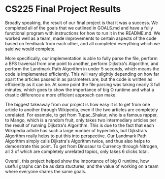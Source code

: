 # CS225 Final Project Results

Broadly speaking, the result of our final project is that it was a success. We completed all of the goals that we outlined in GOALS.md and have a fully functional program with instructions for how to run it in the README.md. We worked well as a team, made improvements to certain aspects of the code based on feedback from each other, and all completed everything which we said we would complete.

More specifically, our implementation is able to fully parse the file, perform a BFS traversal from one point to another, perform Dijkstra's Algorithm, and perform the Landmark Path Algorithm in under 5 seconds, which means the code is implemented efficiently. This will vary slightly depending on how far apart the articles passed in as parameters are, but the code is written as efficiently as it can be. At some point the file parsing was taking nearly 3 full minutes, which goes to show the importance of big O runtime and what a drastic difference a more efficient approach can make.

The biggest takeaway from our project is how easy it is to get from one article to another through Wikipedia, even if the two articles are completely unrelated. For example, to get from Tupac_Shakur, who is a famous rapper, to Mango, which is a random fruit, only takes two intermediary articles per the result of running Dijkstra's Algorithm. This is due to the fact that each Wikipedia article has such a large number of hyperlinks, but Dijkstra's Algorithm really helps to put this into perspective. Our Landmark Path Algorithm simply calls Dijkstra's Algorithm twice, and thus also helps to demonstrate this point. To get from Dinosaur to Currency through Nitrogen, all 3 of which are completely unrelated topics, only takes 6 clicks total.

Overall, this project helped show the importance of big O runtime, how useful graphs can be as data stuctures, and the value of working on a team where everyone shares the same goals.
